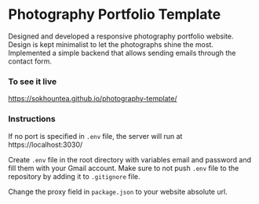 # Photography Portfolio Template
Designed and developed a responsive photography portfolio website. Design is kept minimalist to let the photographs shine the most. Implemented a simple backend that allows sending emails through the contact form.

### To see it live
https://sokhountea.github.io/photography-template/

### Instructions
If no port is specified in `.env` file, the server will run at https://localhost:3030/

Create `.env` file in the root directory with variables email and password and fill them with your
Gmail account. Make sure to not push `.env` file to the repository by adding it to `.gitignore` file.

Change the proxy field in `package.json` to your website absolute url.
